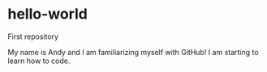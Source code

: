 # hello-world
First repository

My name is Andy and I am familiarizing myself with GitHub!
I am starting to learn how to code.
